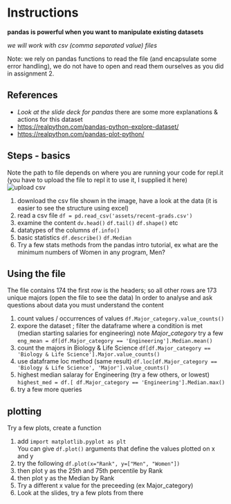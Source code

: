 # Instructions  

  **pandas is powerful when you want to manipulate existing datasets**

  _we will work with csv (comma separated value) files_

  Note: we rely on pandas functions to read the file (and encapsulate some error handling), we do not have to open and read them ourselves as you did in assignment 2.
  
  ## References
  * *Look at the slide deck for pandas*  there are some more explanations & actions for this dataset
  * https://realpython.com/pandas-python-explore-dataset/
  * https://realpython.com/pandas-plot-python/
 ## Steps - basics
  Note the path to file depends on where you are running your code for repl.it (you have to upload the file to repl it to use it, I supplied it here)
 ![upload csv](assets/upload-csv.jpg)
  1. download the csv file shown in the image, have a look at the data  (it is easier to see the structure using excel)
  1. read a csv file `df = pd.read_csv('assets/recent-grads.csv')`  
  3. examine the content  `dv.head()` `df.tail()` `df.shape()` etc
  4. datatypes of the columns `df.info()`
  5. basic statistics `df.describe()`   `df.Median`
  6. Try a few stats methods from the pandas intro tutorial, ex what are the minimum numbers of Women in any program, Men?

 ## Using the file 
 The file contains  174 the first row is the headers; so all other rows are 173 unique majors (open the file to see the data)
 In order to analyse and ask questions about data you must understand the content 
 1.  count values   / occurrences of values `df.Major_category.value_counts()`
 2. expore the dataset ; filter the dataframe where a condition is met (median starting salaries for engineering)  note *Major_category*  try a few <br>`eng_mean = df[df.Major_category == 'Engineering'].Median.mean()` 
 3.  count the majors  in Biology & Life Science  `df[df.Major_category == 'Biology & Life Science'].Major.value_counts()`
 4. use dataframe loc method (same result) `df.loc[df.Major_category == 'Biology & Life Science', 'Major'].value_counts()`
5. highest median salaray for Engineering  (try a few others, or lowest) <br>`highest_med = df.[ df.Major_category == 'Engineering'].Median.max()`
6. try a few more queries

## plotting 
Try a few plots, create a function

1.  add `import matplotlib.pyplot as plt` <br> You can give `df.plot()` arguments that define the values plotted on x and y 
3. try the following `df.plot(x="Rank", y=["Men", "Women"])`
4. then plot y as the 25th and 75th percentile by Rank
5. then plot y as the Median by Rank
6. Try a different x value for the preceeding (ex Major_category)
7. Look at the slides, try a few plots from there
